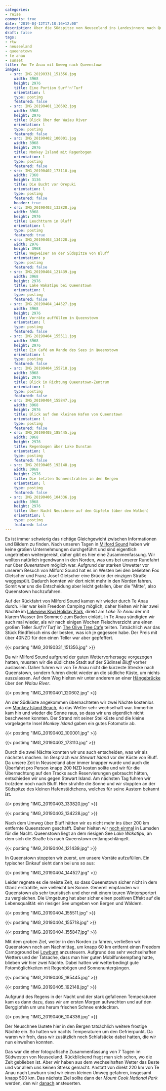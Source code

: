 ```yaml
---
categories:
- reise
comments: true
date: "2019-04-12T17:18:16+12:00"
description: Über die Südspitze von Neuseeland ins Landesinnere nach Queenstown
draft: false
tags:
- rtw
- neuseeland
- queenstown
- te anau
- sunset
title: Von Te Anau mit Umweg nach Queenstown
images:
  - src: IMG_20190331_151356.jpg
    width: 3968
    height: 2976
    title: Eine Portion Surf'n'Turf
    orientation: l
    type: postimg
    featured: false
  - src: IMG_20190401_120602.jpg
    width: 3968
    height: 2976
    title: Blick über den Waiau River
    orientation: l
    type: postimg
    featured: false
  - src: IMG_20190402_100001.jpg
    width: 3968
    height: 2976
    title: Monkey Island mit Regenbogen
    orientation: l
    type: postimg
    featured: false
  - src: IMG_20190402_173110.jpg
    width: 7360
    height: 3136
    title: Die Bucht vor Orepuki
    orientation: l
    type: postimg
    featured: false
    header: true
  - src: IMG_20190403_133820.jpg
    width: 3968
    height: 2976
    title: Leuchtturm in Bluff
    orientation: l
    type: postimg
    featured: true
  - src: IMG_20190403_134228.jpg
    width: 2976
    height: 3968
    title: Wegweiser an der Südspitze von Bluff
    orientation: p
    type: postimg
    featured: false
  - src: IMG_20190404_121439.jpg
    width: 3968
    height: 2976
    title: Lake Wakatipu bei Queenstown
    orientation: l
    type: postimg
    featured: false
  - src: IMG_20190404_144527.jpg
    width: 3968
    height: 2976
    title: Vorräte auffüllen in Queenstown
    orientation: l
    type: postimg
    featured: false
  - src: IMG_20190404_155511.jpg
    width: 3968
    height: 2976
    title: Ein Café am Rande des Sees in Queenstown
    orientation: l
    type: postimg
    featured: false
  - src: IMG_20190404_155718.jpg
    width: 3968
    height: 2976
    title: Blick in Richtung Queenstown-Zentrum
    orientation: l
    type: postimg
    featured: false
  - src: IMG_20190404_155847.jpg
    width: 3968
    height: 2976
    title: Blick auf den kleinen Hafen von Queenstown
    orientation: l
    type: postimg
    featured: false
  - src: IMG_20190405_185445.jpg
    width: 3968
    height: 2976
    title: Regenbogen über Lake Dunstan
    orientation: l
    type: postimg
    featured: false
  - src: IMG_20190405_192148.jpg
    width: 3968
    height: 2976
    title: Die letzten Sonnenstrahlen in den Bergen
    orientation: l
    type: postimg
    featured: false
  - src: IMG_20190406_104336.jpg
    width: 3968
    height: 2976
    title: Über Nacht Neuschnee auf den Gipfeln (über den Wolken)
    orientation: l
    type: postimg
    featured: false
---
```


Es ist immer schwierig das richtige Gleichgewicht zwischen Informationen und Bildern zu finden. Nach unseren Tagen in [Milford Sound](/post/rtw-milford-sound/) haben wir keine großen Unternehmungen durchgeführt und sind eigentlich ungetrieben weitergereist, daher gibt es hier eine Zusammenfassung. Wir wollten natürlich irgendwann in den Norden, was uns bei unserer Rundfahrt nur über _Queenstown_ möglich war. Aufgrund der starken Unwetter vor unserem Besuch von Milford Sound hat es im Westen bei den beliebten Fox Gletscher und Franz Josef Gletscher eine Brücke der einzigen Straße weggespült. Dadurch konnten wir dort nicht mehr in den Norden fahren. Somit war uns die Entscheidung aber leicht gefallen, über die "Mitte", also Queenstown hochzufahren.

Auf der Rückfahrt von Milford Sound kamen wir wieder durch Te Anau durch. Hier war kein Freedom Camping möglich, daher hielten wir hier zwei Nächte im [Lakeview Kiwi Holiday Park](https://goo.gl/maps/SvNcBBCpisM2), direkt am _Lake Te Anau_ der mit klarem Wasser (im Sommer) zum Baden einlädt. In Te Anau sündigten wir auch mal wieder, als wir nach einigen Wochen Fleischverzicht uns einen großen Teller _Surf'n'Turf_ im [The Olive Tree Cafe](https://goo.gl/maps/5eiv93BADEn) teilten. Tatsächlich war das Stück Rindfleisch eins der besten, was ich je gegessen habe. Der Preis mit über 40NZD für den einen Teller war aber gepfeffert.

{{< postimg "IMG_20190331_151356.jpg" >}}

Da wir Milford Sound aufgrund der guten Wettervorhersage vorgezogen hatten, mussten wir die südlichste Stadt auf der Südinsel _Bluff_ vorher auslassen. Daher fuhren wir von Te Anau nicht die kürzeste Strecke nach Queenstown, sondern fuhren direkt wieder an die südliche Küste, um nichts auszulassen. Auf dem Weg hielten wir unter anderem an einer [Hängebrücke](https://goo.gl/maps/8r7ons1B8iQ2) über den _Waiau River_.

{{< postimg "IMG_20190401_120602.jpg" >}}

An der Südküste angekommen übernachteten wir zwei Nächte kostenlos am [Monkey Island Beach](https://goo.gl/maps/vLXJtwF6mcu), da das Wetter sehr wechselhaft war. Immerhin kam hin und wieder die Sonne raus, so dass wir uns eigentlich nicht beschweren konnten. Der Strand mit seiner Steilküste und die kleine vorgelagerte Insel _Monkey Island_ gaben ein gutes Fotomotiv ab.

{{< postimg "IMG_20190402_100001.jpg" >}}

{{< postimg "IMG_20190402_173110.jpg" >}}

Durch die zwei Nächte konnten wir uns auch entscheiden, was wir als nächstes machen. Im Gespräch war _Stewart Island_ vor der Küste von Bluff. Da unsere Zeit in Neuseeland aber immer knapper wurde und auch die Überfahrt pro Person knapp 200 NZD kosten sollte und wir für die Übernachtung auf den Tracks auch Reservierungen gebraucht hätten, entschieden wir uns gegen Stewart Island. Am nächsten Tag fuhren wir trotzdem noch nach Bluff. Hier strahlte die Sonne und wir stoppten an der Südspitze des kleinen Hafenstädtchens, welches für seine Austern bekannt ist. 

{{< postimg "IMG_20190403_133820.jpg" >}}

{{< postimg "IMG_20190403_134228.jpg" >}}

Nach dem Umweg über Bluff hätten wir es nicht mehr ins über 200 km entfernte Queenstown geschafft. Daher hielten wir [noch einmal](/post/rtw-milford-sound/) in Lumsden für die Nacht. Queenstown liegt an dem riesigen See _Lake Wakatipu_, an dem sich die Straße bis nach Queenstown entlangschlängelt.

{{< postimg "IMG_20190404_121439.jpg" >}}

In Queenstown stoppten wir zuerst, um unsere Vorräte aufzufüllen. Ein typischer Einkauf sieht dann bei uns so aus:

{{< postimg "IMG_20190404_144527.jpg" >}}

Leider regnete es die meiste Zeit, so dass Queenstown sicher nicht in dem Glanz erstrahlte, wie vielleicht bei Sonne. Generell empfanden wir Queenstown als sehr touristisch und eher mit einem teuren Wintersportort zu vergleichen. Die Umgebung hat aber sicher einen positiven Effekt auf die Lebensqualität: ein riesiger See umgeben von Bergen und Wäldern.

{{< postimg "IMG_20190404_155511.jpg" >}}

{{< postimg "IMG_20190404_155718.jpg" >}}

{{< postimg "IMG_20190404_155847.jpg" >}}

Mit dem groben Ziel, weiter in den Norden zu fahren, verließen wir Queenstown noch am Nachmittag, um knapp 60 km entfernt einen Freedom Campground bei [Lowburn](https://goo.gl/maps/nv2E9UrH2bE2) anzusteuern. Aufgrund des sehr wechselhaften Wetters und der Tatsache, dass man hier guten Mobilfunkempfang hatte, blieben wir hier zwei Nächte. Dabei hatten wir wetterbedingt gute Fotomöglichkeiten mit Regenbögen und Sonnenuntergängen.

{{< postimg "IMG_20190405_185445.jpg" >}}

{{< postimg "IMG_20190405_192148.jpg" >}}

Aufgrund des Regens in der Nacht und der stark gefallenen Temperaturen kam es dann dazu, dass wir am ersten Morgen aufwachten und auf den Berggipfeln um uns herum frischen Schnee entdeckten.

{{< postimg "IMG_20190406_104336.jpg" >}}

Der Neuschnee läutete hier in den Bergen tatsächlich weitere frostige Nächte ein. So hatten wir nachts Temperaturen um den Gefrierpunkt. Da waren wir froh, dass wir zusätzlich noch Schlafsäcke dabei hatten, die wir nun einweihen konnten.

Das war die eher fotografische Zusammenfassung von 7 Tagen im Südwesten von Neuseeland. Rückblickend fragt man sich schon, wo die Zeit geblieben ist. Aber wir haben aus dem wechselhaften Wetter das Beste und vor allem uns keinen Stress gemacht. Anstatt von direkt 220 km von Te Anau nach Lowburn sind wir einen kleinen Umweg gefahren, insgesamt knapp 500 km. Das nächste Ziel sollte dann der _Mount Cook National Park_ werden, den wir [danach](/post/rtw-wanaka-neuseeland/) ansteuerten.
